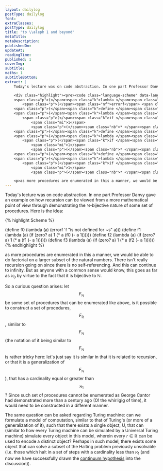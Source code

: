 ```yaml
---
layout: dailylog
postType: dailylog
font:
extraClasses:
postType: dailylog
title: "to \\aleph 1 and beyond"
metaTitle:
metaDescription:
publishedOn:
updateAt:
readingTime:
published: 1
coverImg:
subtitle:
maths: 1
subtitleBottom:
extract: |
    Today's lecture was on code abstraction. In one part Professor Danvy gave an example on how recursion can be viewed from a more mathematical point of view through demonstrating the <span class="MathJax" id="MathJax-Element-1-Frame"><nobr><span class="math" id="MathJax-Span-1" role="math" style="width: 0.911em; display: inline-block;"><span style="display: inline-block; position: relative; width: 0.751em; height: 0px; font-size: 117%;"><span style="position: absolute; clip: rect(1.765em 1000em 2.727em -999.997em); top: -2.561em; left: 0.003em;"><span class="mrow" id="MathJax-Span-2"><span class="texatom" id="MathJax-Span-3"><span class="mrow" id="MathJax-Span-4"><span class="mi" id="MathJax-Span-5" style="font-family: STIXGeneral-Regular;">ℕ</span></span></span></span><span style="display: inline-block; width: 0px; height: 2.567em;"></span></span></span><span style="border-left-width: 0.003em; border-left-style: solid; display: inline-block; overflow: hidden; width: 0px; height: 0.878em; vertical-align: -0.059em;"></span></span></nobr></span>-bijective nature of some set of procedures. Here is the idea:

    <div class="highlight"><pre><code class="language-scheme" data-lang="scheme"><span class="p">(</span><span class="k">define </span><span class="nv">f0</span>
    <span class="p">(</span><span class="k">lambda </span><span class="p">(</span><span class="nf">a</span><span class="p">)</span>
        <span class="p">(</span><span class="nf">errorf</span> <span class="ss">'f</span> <span class="s">"is not defined for ~s"</span> <span class="nv">a</span><span class="p">)))</span>
    <span class="p">(</span><span class="k">define </span><span class="nv">f1</span>
    <span class="p">(</span><span class="k">lambda </span><span class="p">(</span><span class="nf">a</span><span class="p">)</span>
        <span class="p">(</span><span class="k">if </span><span class="p">(</span><span class="nb">zero? </span><span class="nv">a</span><span class="p">)</span>
            <span class="mi">1</span>
            <span class="p">(</span><span class="nb">* </span><span class="nv">a</span> <span class="p">(</span><span class="nf">f0</span> <span class="p">(</span><span class="nb">- </span><span class="nv">a</span> <span class="mi">1</span><span class="p">))))))</span>
    <span class="p">(</span><span class="k">define </span><span class="nv">f2</span>
    <span class="p">(</span><span class="k">lambda </span><span class="p">(</span><span class="nf">a</span><span class="p">)</span>
        <span class="p">(</span><span class="k">if </span><span class="p">(</span><span class="nb">zero? </span><span class="nv">a</span><span class="p">)</span>
            <span class="mi">1</span>
            <span class="p">(</span><span class="nb">* </span><span class="nv">a</span> <span class="p">(</span><span class="nf">f1</span> <span class="p">(</span><span class="nb">- </span><span class="nv">a</span> <span class="mi">1</span><span class="p">))))))</span>
    <span class="p">(</span><span class="k">define </span><span class="nv">f3</span>
    <span class="p">(</span><span class="k">lambda </span><span class="p">(</span><span class="nf">a</span><span class="p">)</span>
        <span class="p">(</span><span class="k">if </span><span class="p">(</span><span class="nb">zero? </span><span class="nv">a</span><span class="p">)</span>
            <span class="mi">1</span>
            <span class="p">(</span><span class="nb">* </span><span class="nv">a</span> <span class="p">(</span><span class="nf">f2</span> <span class="p">(</span><span class="nb">- </span><span class="nv">a</span> <span class="mi">1</span><span class="p">))))))</span></code></pre></div>

    <p>as more procedures are enumerated in this a manner, we would be able to do factorial on a bigger subset of the natural numbers. There isn’t really recursion going on since there is no self-referencing. And this can continue to infinity. But as anyone with a common sense would know, this goes as far as <span class="MathJax_Preview" style="color: inherit;"></span><span class="MathJax" id="MathJax-Element-2-Frame"><nobr><span class="math" id="MathJax-Span-6" role="math" style="width: 1.392em; display: inline-block;"><span style="display: inline-block; position: relative; width: 1.178em; height: 0px; font-size: 117%;"><span style="position: absolute; clip: rect(1.338em 1000em 2.513em -999.997em); top: -2.188em; left: 0.003em;"><span class="mrow" id="MathJax-Span-7"><span class="msubsup" id="MathJax-Span-8"><span style="display: inline-block; position: relative; width: 1.124em; height: 0px;"><span style="position: absolute; clip: rect(3.154em 1000em 4.169em -999.997em); top: -4.004em; left: 0.003em;"><span class="mi" id="MathJax-Span-9" style="font-family: STIXGeneral-Regular;">ℵ</span><span style="display: inline-block; width: 0px; height: 4.009em;"></span></span><span style="position: absolute; top: -3.843em; left: 0.697em;"><span class="mn" id="MathJax-Span-10" style="font-size: 70.7%; font-family: STIXGeneral-Regular;">0</span><span style="display: inline-block; width: 0px; height: 4.009em;"></span></span></span></span></span><span style="display: inline-block; width: 0px; height: 2.193em;"></span></span></span><span style="border-left-width: 0.003em; border-left-style: solid; display: inline-block; overflow: hidden; width: 0px; height: 1.128em; vertical-align: -0.247em;"></span></span></nobr></span><script type="math/tex" id="MathJax-Element-2">\aleph_0</script> by virtue to the fact that it is bijecitve to <span class="MathJax_Preview" style="color: inherit;"></span><span class="MathJax" id="MathJax-Element-3-Frame"><nobr><span class="math" id="MathJax-Span-11" role="math" style="width: 0.911em; display: inline-block;"><span style="display: inline-block; position: relative; width: 0.751em; height: 0px; font-size: 117%;"><span style="position: absolute; clip: rect(1.765em 1000em 2.727em -999.997em); top: -2.561em; left: 0.003em;"><span class="mrow" id="MathJax-Span-12"><span class="texatom" id="MathJax-Span-13"><span class="mrow" id="MathJax-Span-14"><span class="mi" id="MathJax-Span-15" style="font-family: STIXGeneral-Regular;">ℕ</span></span></span></span><span style="display: inline-block; width: 0px; height: 2.567em;"></span></span></span><span style="border-left-width: 0.003em; border-left-style: solid; display: inline-block; overflow: hidden; width: 0px; height: 0.878em; vertical-align: -0.059em;"></span></span></nobr></span><script type="math/tex" id="MathJax-Element-3">\mathbb{N}</script>.</p>
---
```


Today's lecture was on code abstraction. In one part Professor Danvy gave an example on how recursion can be viewed from a more mathematical point of view through demonstrating the $\mathbb{N}$-bijective nature of some set of procedures. Here is the idea:

{% highlight Scheme %}

(define f0
    (lambda (a)
        (errorf 'f "is not defined for ~s" a)))
(define f1
    (lambda (a)
        (if (zero? a)
            1
            (* a (f0 (- a 1))))))
(define f2
    (lambda (a)
        (if (zero? a)
            1
            (* a (f1 (- a 1))))))
(define f3
    (lambda (a)
        (if (zero? a)
            1
            (* a (f2 (- a 1))))))
{% endhighlight %}

as more procedures are enumerated in this a manner, we would be able to do factorial on a larger subset of the natural numbers. There isn't really recursion going on since there is no self-referencing. And this can continue to infinity. But as anyone with a common sense would know, this goes as far as $\aleph_0$ by virtue to the fact that it is bijective to $\mathbb{N}$.

So a curious question arises: let $$F_{\mathbb{N}}$$ be some set of procedures that can be enumerated like above, is it possible to construct a set of procedures, $$F_{\mathbb{R}}$$, similar to $$F_{\mathbb{N}}$$ (the notation of it being similar to $$F_{\mathbb{N}}$$ is rather tricky here: let's just say it is similar in that it is related to recursion, or that it is a generalization of $$F_{\mathbb{N}}$$), that has a cardinality equal or greater than $$\aleph_1$$? Since such set of procedures cannot be enumerated as George Cantor had demonstrated more than a century ago (O! the whirligig of time), it would need to be constructed in a different manner.

The same question can be asked regarding Turing machine: can we formulate a model of computation, similar to that of Turing's (or more of a generalization of it), such that there exists a single object, U, that can (similar to how every Turing machine can be simulated by a Universal Turing machine) simulate every object in this model, wherein every $r \in \mathbb{R}$ can be used to encode a distinct object? Perhaps in such model, there exists some object that can solve a subset of the Halting problem previously unsolvable (i.e. those which halt in a set of steps with a cardinality less than $\aleph_1$ (and now we have successfully drawn the [continuum hypothesis](http://plato.stanford.edu/entries/continuum-hypothesis/) into the discussion)).
